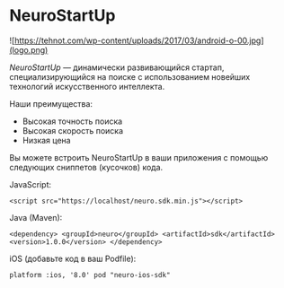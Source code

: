 # NeuroStartUp

![https://tehnot.com/wp-content/uploads/2017/03/android-o-00.jpg](logo.png)

*NeuroStartUp* — динамически развивающийся стартап, специализирующийся на поиске с использованием новейших технологий искусственного интеллекта.

Наши преимущества:
* Высокая точность поиска
* Высокая скорость поиска
* Низкая цена

Вы можете встроить NeuroStartUp в ваши приложения с помощью следующих сниппетов (кусочков) кода.

JavaScript:

``<script src="https://localhost/neuro.sdk.min.js"></script>`` 

Java (Maven):

``<dependency>
  <groupId>neuro</groupId>
  <artifactId>sdk</artifactId>
  <version>1.0.0</version>
</dependency>``

iOS (добавьте код в ваш Podfile):

``platform :ios, '8.0'
pod "neuro-ios-sdk"``